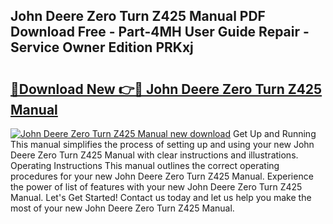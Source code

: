 ## John Deere Zero Turn Z425 Manual PDF Download Free - Part-4MH User Guide Repair - Service Owner Edition PRKxj

# <h2><a href="http://bc92292.oget.top/?id=John+Deere+Zero+Turn+Z425+Manual">🔗Download New 👉🔴 John Deere Zero Turn Z425 Manual</a></h2>

[![John Deere Zero Turn Z425 Manual new download](https://i.imgur.com/5g1atiW.png)](http://bc92292.oget.top/?id=John+Deere+Zero+Turn+Z425+Manual)
Get Up and Running This manual simplifies the process of setting up and using your new John Deere Zero Turn Z425 Manual with clear instructions and illustrations. Operating Instructions This manual outlines the correct operating procedures for your new John Deere Zero Turn Z425 Manual. Experience the power of list of features with your new John Deere Zero Turn Z425 Manual. Let's Get Started! Contact us today and let us help you make the most of your new John Deere Zero Turn Z425 Manual.
